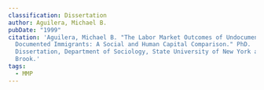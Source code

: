 ```yaml
---
classification: Dissertation
author: Aguilera, Michael B.
pubDate: "1999"
citation: 'Aguilera, Michael B. "The Labor Market Outcomes of Undocumented and
  Documented Immigrants: A Social and Human Capital Comparison." PhD.
  Dissertation, Department of Sociology, State University of New York at Stony
  Brook.'
tags:
  - MMP
---
```

